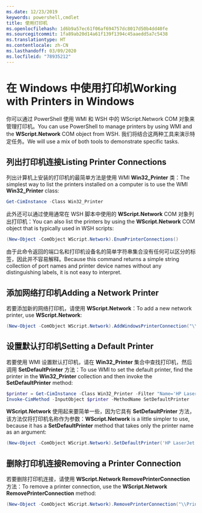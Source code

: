 ```yaml
---
ms.date: 12/23/2019
keywords: powershell,cmdlet
title: 使用打印机
ms.openlocfilehash: 1d6b9a57ec61f06af694757dc8017d50b4dd40fe
ms.sourcegitcommit: 1fa89ab20d14a61f139f1394c45aaedd5a7c5438
ms.translationtype: HT
ms.contentlocale: zh-CN
ms.lasthandoff: 03/09/2020
ms.locfileid: "78935212"
---
```

# <a name="working-with-printers-in-windows"></a><span data-ttu-id="406ba-103">在 Windows 中使用打印机</span><span class="sxs-lookup"><span data-stu-id="406ba-103">Working with Printers in Windows</span></span>

<span data-ttu-id="406ba-104">你可以通过 PowerShell 使用 WMI 和 WSH 中的 WScript.Network  COM 对象来管理打印机。</span><span class="sxs-lookup"><span data-stu-id="406ba-104">You can use PowerShell to manage printers by using WMI and the **WScript.Network** COM object from WSH.</span></span> <span data-ttu-id="406ba-105">我们将结合这两种工具来演示特定任务。</span><span class="sxs-lookup"><span data-stu-id="406ba-105">We will use a mix of both tools to demonstrate specific tasks.</span></span>

## <a name="listing-printer-connections"></a><span data-ttu-id="406ba-106">列出打印机连接</span><span class="sxs-lookup"><span data-stu-id="406ba-106">Listing Printer Connections</span></span>

<span data-ttu-id="406ba-107">列出计算机上安装的打印机的最简单方法是使用 WMI **Win32_Printer** 类：</span><span class="sxs-lookup"><span data-stu-id="406ba-107">The simplest way to list the printers installed on a computer is to use the WMI **Win32_Printer** class:</span></span>

```powershell
Get-CimInstance -Class Win32_Printer
```

<span data-ttu-id="406ba-108">此外还可以通过使用通常在 WSH 脚本中使用的 **WScript.Network** COM 对象列出打印机：</span><span class="sxs-lookup"><span data-stu-id="406ba-108">You can also list the printers by using the **WScript.Network** COM object that is typically used in WSH scripts:</span></span>

```powershell
(New-Object -ComObject WScript.Network).EnumPrinterConnections()
```

<span data-ttu-id="406ba-109">由于此命令返回的端口名和打印机设备名的简单字符串集合没有任何可以区分的标签，因此并不容易解释。</span><span class="sxs-lookup"><span data-stu-id="406ba-109">Because this command returns a simple string collection of port names and printer device names without any distinguishing labels, it is not easy to interpret.</span></span>

## <a name="adding-a-network-printer"></a><span data-ttu-id="406ba-110">添加网络打印机</span><span class="sxs-lookup"><span data-stu-id="406ba-110">Adding a Network Printer</span></span>

<span data-ttu-id="406ba-111">若要添加新的网络打印机，请使用 **WScript.Network**：</span><span class="sxs-lookup"><span data-stu-id="406ba-111">To add a new network printer, use **WScript.Network**:</span></span>

```powershell
(New-Object -ComObject WScript.Network).AddWindowsPrinterConnection("\\Printserver01\Xerox5")
```

## <a name="setting-a-default-printer"></a><span data-ttu-id="406ba-112">设置默认打印机</span><span class="sxs-lookup"><span data-stu-id="406ba-112">Setting a Default Printer</span></span>

<span data-ttu-id="406ba-113">若要使用 WMI 设置默认打印机，请在 **Win32_Printer** 集合中查找打印机，然后调用 **SetDefaultPrinter** 方法：</span><span class="sxs-lookup"><span data-stu-id="406ba-113">To use WMI to set the default printer, find the printer in the **Win32_Printer** collection and then invoke the **SetDefaultPrinter** method:</span></span>

```powershell
$printer = Get-CimInstance -Class Win32_Printer -Filter "Name='HP LaserJet 5Si'"
Invoke-CimMethod -InputObject $printer -MethodName SetDefaultPrinter
```

<span data-ttu-id="406ba-114">**WScript.Network** 使用起来要简单一些，因为它具有 **SetDefaultPrinter** 方法，该方法仅将打印机名称作为参数：</span><span class="sxs-lookup"><span data-stu-id="406ba-114">**WScript.Network** is a little simpler to use, because it has a **SetDefaultPrinter** method that takes only the printer name as an argument:</span></span>

```powershell
(New-Object -ComObject WScript.Network).SetDefaultPrinter('HP LaserJet 5Si')
```

## <a name="removing-a-printer-connection"></a><span data-ttu-id="406ba-115">删除打印机连接</span><span class="sxs-lookup"><span data-stu-id="406ba-115">Removing a Printer Connection</span></span>

<span data-ttu-id="406ba-116">若要删除打印机连接，请使用 **WScript.Network RemovePrinterConnection** 方法：</span><span class="sxs-lookup"><span data-stu-id="406ba-116">To remove a printer connection, use the **WScript.Network RemovePrinterConnection** method:</span></span>

```powershell
(New-Object -ComObject WScript.Network).RemovePrinterConnection("\\Printserver01\Xerox5")
```
